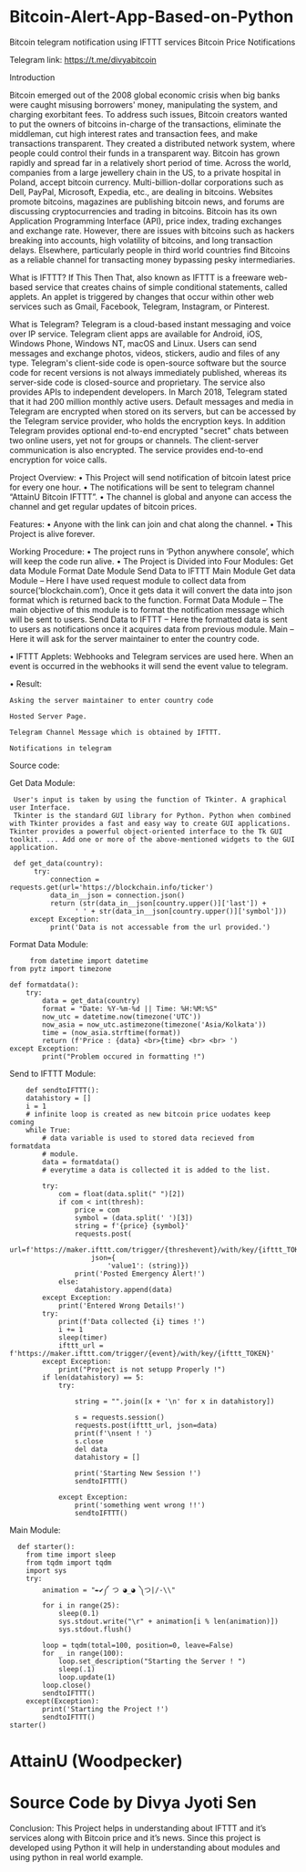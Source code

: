 
# Bitcoin-Alert-App-Based-on-Python

Bitcoin telegram notification using IFTTT services
Bitcoin Price Notifications

Telegram link: https://t.me/divyabitcoin

Introduction

Bitcoin emerged out of the 2008 global economic crisis when big banks were caught misusing borrowers' money, manipulating the system, and charging exorbitant fees. To address such issues, Bitcoin creators wanted to put the owners of bitcoins in-charge of the transactions, eliminate the middleman, cut high interest rates and transaction fees, and make transactions transparent. They created a distributed network system, where people could control their funds in a transparent way.
Bitcoin has grown rapidly and spread far in a relatively short period of time. Across the world, companies from a large jewellery chain in the US, to a private hospital in Poland, accept bitcoin currency. Multi-billion-dollar corporations such as Dell, PayPal, Microsoft, Expedia, etc., are dealing in bitcoins. Websites promote bitcoins, magazines are publishing bitcoin news, and forums are discussing cryptocurrencies and trading in bitcoins. Bitcoin has its own Application Programming Interface (API), price index, trading exchanges and exchange rate.
However, there are issues with bitcoins such as hackers breaking into accounts, high volatility of bitcoins, and long transaction delays. Elsewhere, particularly people in third world countries find Bitcoins as a reliable channel for transacting money bypassing pesky intermediaries.


What is IFTTT?
If This Then That, also known as IFTTT is a freeware web-based service that creates chains of simple conditional statements, called applets.
An applet is triggered by changes that occur within other web services such as Gmail, Facebook, Telegram, Instagram, or Pinterest.

What is Telegram?
Telegram is a cloud-based instant messaging and voice over IP service. Telegram client apps are available for Android, iOS, Windows Phone, Windows NT, macOS and Linux. Users can send messages and exchange photos, videos, stickers, audio and files of any type.
Telegram's client-side code is open-source software but the source code for recent versions is not always immediately published, whereas its server-side code is closed-source and proprietary. The service also provides APIs to independent developers. In March 2018, Telegram stated that it had 200 million monthly active users. 
Default messages and media in Telegram are encrypted when stored on its servers, but can be accessed by the Telegram service provider, who holds the encryption keys. In addition Telegram provides optional end-to-end encrypted "secret" chats between two online users, yet not for groups or channels. 
The client-server communication is also encrypted. The service provides end-to-end encryption for voice calls. 


Project Overview:
•	This Project will send notification of bitcoin latest price for every one hour.
•	The notifications will be sent to telegram channel “AttainU Bitcoin IFTTT”.
•	The channel is global and anyone can access the channel and get regular updates of bitcoin prices. 


Features: 
•	Anyone with the link can join and chat along the channel.
•	This Project is alive forever.



Working Procedure:
•	The project runs in ‘Python anywhere console’, which will keep the code run alive.
•	The Project is Divided into Four Modules:
	Get data Module
	Format Date Module
	Send Data to IFTTT
	Main Module 
	Get data Module – Here I have used request module to collect data from source(‘blockchain.com’), Once it gets data it will convert the data into json format which is returned back to the function.
	Format Data Module – The main objective of this module is to format the notification message which will be sent to users.
	Send Data to IFTTT – Here the formatted data is sent to users as notifications once it acquires data from previous module.
	Main – Here it will ask for the server maintainer to enter the country code.

•	IFTTT Applets:
	Webhooks and Telegram services are used here. 
	When an event is occurred in the webhooks it will send the event value to telegram.
 


•	Result:
 
	Asking the server maintainer to enter country code
 
	Hosted Server Page.
 
	Telegram Channel Message which is obtained by IFTTT.
 
	Notifications in telegram
Source code:

Get Data Module:

     User's input is taken by using the function of Tkinter. A graphical user Interface.
     Tkinter is the standard GUI library for Python. Python when combined with Tkinter provides a fast and easy way to create GUI applications. Tkinter provides a powerful object-oriented interface to the Tk GUI toolkit. ... Add one or more of the above-mentioned widgets to the GUI application.
 
     def get_data(country):
          try:
              connection = requests.get(url='https://blockchain.info/ticker')
              data_in__json = connection.json()
              return (str(data_in__json[country.upper()]['last']) +
                    ' ' + str(data_in__json[country.upper()]['symbol']))
         except Exception:
              print('Data is not accessable from the url provided.')

Format Data Module:

         from datetime import datetime
    from pytz import timezone

    def formatdata():
        try:
            data = get_data(country)
            format = "Date: %Y-%m-%d || Time: %H:%M:%S"
            now_utc = datetime.now(timezone('UTC'))
            now_asia = now_utc.astimezone(timezone('Asia/Kolkata'))
            time = (now_asia.strftime(format))
            return (f'Price : {data} <br>{time} <br> <br> ')
	except Exception:
            print("Problem occured in formatting !")




Send to IFTTT Module:

        def sendtoIFTTT():
        datahistory = []
        i = 1
        # infinite loop is created as new bitcoin price uodates keep coming
        while True:
            # data variable is used to stored data recieved from formatdata
            # module.
            data = formatdata()
            # everytime a data is collected it is added to the list.

            try:
                com = float(data.split(" ")[2])
                if com < int(thresh):
                    price = com
                    symbol = (data.split(' ')[3])
                    string = f'{price} {symbol}'
                    requests.post(
                        url=f'https://maker.ifttt.com/trigger/{threshevent}/with/key/{ifttt_TOKEN}',
                        json={
                            'value1': (string)})
                    print('Posted Emergency Alert!')
                else:
                    datahistory.append(data)
            except Exception:
                print('Entered Wrong Details!')
            try:
                print(f'Data collected {i} times !')
                i += 1
                sleep(timer)
                ifttt_url = f'https://maker.ifttt.com/trigger/{event}/with/key/{ifttt_TOKEN}'
            except Exception:
                print("Project is not setupp Properly !")
            if len(datahistory) == 5:
                try:

                    string = "".join([x + '\n' for x in datahistory])

                    s = requests.session()
                    requests.post(ifttt_url, json=data)
                    print(f'\nsent ! ')
                    s.close
                    del data
                    datahistory = []

                    print('Starting New Session !')
                    sendtoIFTTT()

                except Exception:
                    print('something went wrong !!')
                    sendtoIFTTT()




Main Module:

      def starter():
        from time import sleep
        from tqdm import tqdm
        import sys
        try:
            animation = "✒✔༼ つ ◕_◕ ༽つ|/-\\"
            for i in range(25):
                sleep(0.1)
                sys.stdout.write("\r" + animation[i % len(animation)])
                sys.stdout.flush()
            
            loop = tqdm(total=100, position=0, leave=False)
            for _ in range(100):
                loop.set_description("Starting the Server ! ")
                sleep(.1)
                loop.update(1)
            loop.close()
            sendtoIFTTT()
        except(Exception):
            print('Starting the Project !')
            sendtoIFTTT()
    starter()

# AttainU (Woodpecker)
# Source Code by Divya Jyoti Sen


Conclusion:
	This Project helps in understanding about IFTTT and it’s services along with Bitcoin price and it’s news.
	Since this project is developed using Python it will help in understanding about modules and using python in real world example.




